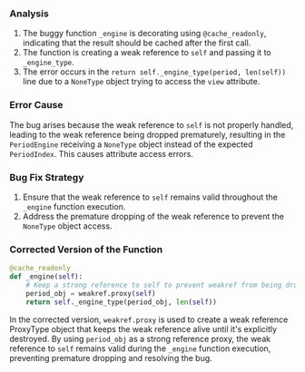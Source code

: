 ### Analysis
1. The buggy function `_engine` is decorating using `@cache_readonly`, indicating that the result should be cached after the first call.
2. The function is creating a weak reference to `self` and passing it to `_engine_type`.
3. The error occurs in the `return self._engine_type(period, len(self))` line due to a `NoneType` object trying to access the `view` attribute.

### Error Cause
The bug arises because the weak reference to `self` is not properly handled, leading to the weak reference being dropped prematurely, resulting in the `PeriodEngine` receiving a `NoneType` object instead of the expected `PeriodIndex`. This causes attribute access errors.

### Bug Fix Strategy
1. Ensure that the weak reference to `self` remains valid throughout the `_engine` function execution.
2. Address the premature dropping of the weak reference to prevent the `NoneType` object access.

### Corrected Version of the Function
```python
@cache_readonly
def _engine(self):
    # Keep a strong reference to self to prevent weakref from being dropped
    period_obj = weakref.proxy(self)
    return self._engine_type(period_obj, len(self))
```

In the corrected version, `weakref.proxy` is used to create a weak reference ProxyType object that keeps the weak reference alive until it's explicitly destroyed. By using `period_obj` as a strong reference proxy, the weak reference to `self` remains valid during the `_engine` function execution, preventing premature dropping and resolving the bug.